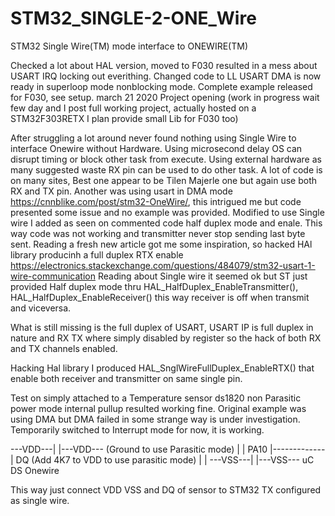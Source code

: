 # STM32_SINGLE-2-ONE_Wire
STM32 Single Wire(TM) mode interface to ONEWIRE(TM)

Checked a lot about HAL version, moved to F030 resulted in a mess about USART IRQ locking out everithing.
 Changed code to LL USART DMA is now ready in superloop mode nonblocking mode.
 Complete example released for F030, see setup.
march 21 2020 Project opening (work in progress wait few day and I post full working project, actually hosted on a STM32F303RETX I plan provide small Lib for F030 too)

 After struggling a lot around never found nothing using Single Wire to interface Onewire without Hardware.
  Using microsecond delay OS can disrupt timing or block other task from execute.
  Using external hardware as many suggested waste RX pin can be used to do other task.
  A lot of code is on many sites, Best one appear to be Tilen Majerle one but again use both RX and TX pin.
  Another was using usart in DMA mode https://cnnblike.com/post/stm32-OneWire/, this intrigued me but code presented some issue and no example was provided.
 Modified to use Single wire I added as seen on commented code half duplex mode and enale.
 This way code was not working and transmitter never stop sending last byte sent.
 Reading a fresh new article got me some inspiration, so hacked HAl library producinh a full duplex RTX enable
 https://electronics.stackexchange.com/questions/484079/stm32-usart-1-wire-communication
   Reading about Single wire it seemed ok but ST just provided Half duplex mode thru
  HAL_HalfDuplex_EnableTransmitter(),
  HAL_HalfDuplex_EnableReceiver() this way receiver is off when transmit and viceversa.
  
 What is still missing is the full duplex of USART, USART IP is full duplex in nature and RX TX where simply disabled by register so the hack of both RX and TX channels enabled.
  
 Hacking Hal library I produced HAL_SnglWireFullDuplex_EnableRTX() that enable both receiver and transmitter on same single pin.

Test on simply attached to a Temperature sensor ds1820 non Parasitic power mode internal pullup resulted working fine.
Original example was using DMA but DMA failed in some strange way is under investigation.
 Temporarily switched to Interrupt mode for now, it is working.
 
 
 ---VDD---|             |---VDD--- (Ground to use Parasitic mode)
          |             |
     PA10 |-------------| DQ       (Add 4K7 to VDD to use parasitic mode)
          |             |
 ---VSS---|             |---VSS---
    uC                   DS Onewire
    
   This way just connect VDD VSS and DQ of sensor to STM32 TX configured as single wire.
   
